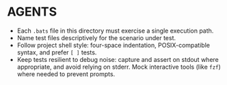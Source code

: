# AGENTS
- Each `.bats` file in this directory must exercise a single execution path.
- Name test files descriptively for the scenario under test.
- Follow project shell style: four-space indentation, POSIX-compatible syntax, and prefer `[ ]` tests.
- Keep tests resilient to debug noise: capture and assert on stdout where appropriate, and avoid relying on stderr. Mock interactive tools (like `fzf`) where needed to prevent prompts.
